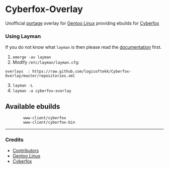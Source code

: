 # Cyberfox-Overlay
Unofficial [portage][external-portage] overlay for [Gentoo Linux][external-gentoo] providing ebuilds for [Cyberfox][external-cyberfox]

### Using Layman
If you do not know what `layman` is then please read the [documentation][docs-layman] first.

1. `emerge -av layman`
2. Modify `/etc/layman/layman.cfg`:

`overlays  : https://raw.github.com/logicoftekk/Cyberfox-Overlay/master/repositories.xml`

3. `layman -L`
4. `layman -a cyberfox-overlay`

[docs-layman]: https://www.gentoo.org/proj/en/overlays/userguide.xml


## Available ebuilds
            www-client/cyberfox
            www-client/cyberfox-bin

* * *
### Credits
- [Contributors][contrib-people]
- [Gentoo Linux][external-gentoo]
- [Cyberfox][external-cyberfox]

[external-portage]: https://wiki.gentoo.org/wiki/Project:Portage
[contrib-people]: https://github.com/logicoftekk/Cyberfox-Overlay/graphs/contributors
[external-gentoo]: https://www.gentoo.org/
[external-cyberfox]: https://8pecxstudios.com/cyberfox-web-browser
